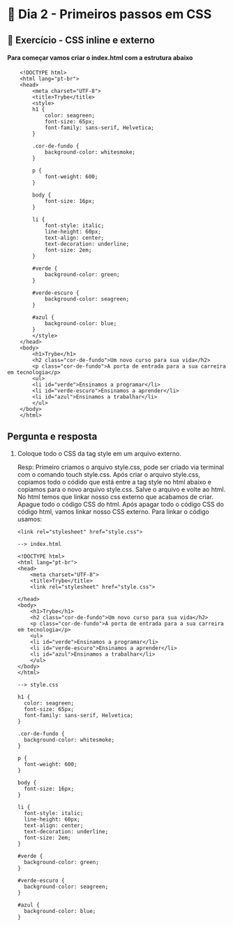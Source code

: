 # :dart: Dia 2 - Primeiros passos em CSS

## :rocket: Exercício - CSS inline e externo

#### Para começar vamos criar o index.html com a estrutura abaixo

        <!DOCTYPE html>
        <html lang="pt-br">
        <head>
            <meta charset="UTF-8">
            <title>Trybe</title>
            <style>
            h1 {
                color: seagreen;
                font-size: 65px;
                font-family: sans-serif, Helvetica; 
            }

            .cor-de-fundo {
                background-color: whitesmoke;
            }

            p {
                font-weight: 600;
            }

            body {
                font-size: 16px;
            }

            li {
                font-style: italic;
                line-height: 60px;
                text-align: center;
                text-decoration: underline;
                font-size: 2em;
            }

            #verde {
                background-color: green;
            }

            #verde-escuro {
                background-color: seagreen;
            }

            #azul {
                background-color: blue;
            }
            </style>
        </head>
        <body>
            <h1>Trybe</h1>
            <h2 class="cor-de-fundo">Um novo curso para sua vida</h2>
            <p class="cor-de-fundo">A porta de entrada para a sua carreira em tecnologia</p>
            <ul>
            <li id="verde">Ensinamos a programar</li>
            <li id="verde-escuro">Ensinamos a aprender</li>
            <li id="azul">Ensinamos a trabalhar</li>
            </ul>
        </body>
        </html>
 
## Pergunta e resposta

 1. Coloque todo o CSS da tag style em um arquivo externo.

    Resp: Primeiro criamos o arquivo style.css, pode ser criado via terminal com o comando
    touch style.css.
    Após criar o arquivo style.css, copiamos todo o códido que está entre a tag style no html abaixo
    e copiamos para o novo arquivo style.css. Salve o arquivo e volte ao html.
    No html temos que linkar nosso css externo que acabamos de criar. Apague todo o código CSS do html.
    Após apagar todo o código CSS do código html, vamos linkar nosso CSS externo. 
    Para linkar o código usamos:
        
        <link rel="stylesheet" href="style.css">

        --> index.html

        <!DOCTYPE html>
        <html lang="pt-br">
        <head>
            <meta charset="UTF-8">
            <title>Trybe</title>
            <link rel="stylesheet" href="style.css">
            
        </head>
        <body>
            <h1>Trybe</h1>
            <h2 class="cor-de-fundo">Um novo curso para sua vida</h2>
            <p class="cor-de-fundo">A porta de entrada para a sua carreira em tecnologia</p>
            <ul>
            <li id="verde">Ensinamos a programar</li>
            <li id="verde-escuro">Ensinamos a aprender</li>
            <li id="azul">Ensinamos a trabalhar</li>
            </ul>
        </body>
        </html>

        --> style.css

        h1 {
          color: seagreen;
          font-size: 65px;
          font-family: sans-serif, Helvetica; 
        }

        .cor-de-fundo {
          background-color: whitesmoke;
        }

        p {
          font-weight: 600;
        }

        body {
          font-size: 16px;
        }

        li {
          font-style: italic;
          line-height: 60px;
          text-align: center;
          text-decoration: underline;
          font-size: 2em;
        }

        #verde {
          background-color: green;
        }

        #verde-escuro {
          background-color: seagreen;
        }

        #azul {
          background-color: blue;
        }



